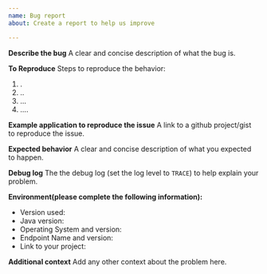```yaml
---
name: Bug report
about: Create a report to help us improve

---
```


**Describe the bug**
A clear and concise description of what the bug is.

**To Reproduce**
Steps to reproduce the behavior:
1. .
2. ..
3. ...
4. ....

**Example application to reproduce the issue**
A link to a github project/gist to reproduce the issue.

**Expected behavior**
A clear and concise description of what you expected to happen.

**Debug log**
The the debug log (set the log level to `TRACE`) to help explain your problem.

**Environment(please complete the following information):**
 - Version used:
 - Java version:
 - Operating System and version:
 - Endpoint Name and version:
 - Link to your project:

**Additional context**
Add any other context about the problem here.
